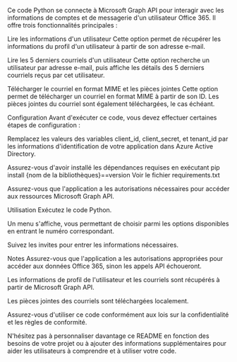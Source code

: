 
Ce code Python se connecte à Microsoft Graph API pour interagir avec les informations de comptes et de messagerie d'un utilisateur Office 365. Il offre trois fonctionnalités principales :

Lire les informations d'un utilisateur
Cette option permet de récupérer les informations du profil d'un utilisateur à partir de son adresse e-mail.

Lire les 5 derniers courriels d'un utilisateur
Cette option recherche un utilisateur par adresse e-mail, puis affiche les détails des 5 derniers courriels reçus par cet utilisateur.

Télécharger le courriel en format MIME et les pièces jointes
Cette option permet de télécharger un courriel en format MIME à partir de son ID. Les pièces jointes du courriel sont également téléchargées, le cas échéant.

Configuration
Avant d'exécuter ce code, vous devez effectuer certaines étapes de configuration :

Remplacez les valeurs des variables client_id, client_secret, et tenant_id par les informations d'identification de votre application dans Azure Active Directory.

Assurez-vous d'avoir installé les dépendances requises en exécutant pip install {nom de la bibliothèques}==version
Voir le fichier requirements.txt

Assurez-vous que l'application a les autorisations nécessaires pour accéder aux ressources Microsoft Graph API.

Utilisation
Exécutez le code Python.

Un menu s'affiche, vous permettant de choisir parmi les options disponibles en entrant le numéro correspondant.

Suivez les invites pour entrer les informations nécessaires.

Notes
Assurez-vous que l'application a les autorisations appropriées pour accéder aux données Office 365, sinon les appels API échoueront.

Les informations de profil de l'utilisateur et les courriels sont récupérés à partir de Microsoft Graph API.

Les pièces jointes des courriels sont téléchargées localement.

Assurez-vous d'utiliser ce code conformément aux lois sur la confidentialité et les règles de conformité.

N'hésitez pas à personnaliser davantage ce README en fonction des besoins de votre projet ou à ajouter des informations supplémentaires pour aider les utilisateurs à comprendre et à utiliser votre code.
